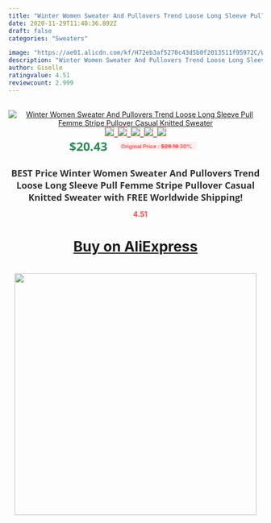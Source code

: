 ```yaml
---
title: "Winter Women Sweater And Pullovers Trend Loose Long Sleeve Pull Femme Stripe Pullover Casual Knitted Sweater"
date: 2020-11-29T11:40:36.892Z
draft: false
categories: "Sweaters"

image: "https://ae01.alicdn.com/kf/H72eb3af5270c43d5b0f2013511f95972C/Winter-Women-Sweater-And-Pullovers-Trend-Loose-Long-Sleeve-Pull-Femme-Stripe-Pullover-Casual-Knitted-Sweater.jpg"
description: "Winter Women Sweater And Pullovers Trend Loose Long Sleeve Pull Femme Stripe Pullover Casual Knitted Sweater"
author: Giselle
ratingvalue: 4.51
reviewcount: 2.999
---
```

<br>
<div style="text-align: center;">
<a href="https://s.click.aliexpress.com/e/_AgKdUD" target="_blank" rel="nofollow noopener noreferrer"><img alt="Winter Women Sweater And Pullovers Trend Loose Long Sleeve Pull Femme Stripe Pullover Casual Knitted Sweater" class="magnifier-image" src="https://ae01.alicdn.com/kf/H72eb3af5270c43d5b0f2013511f95972C/Winter-Women-Sweater-And-Pullovers-Trend-Loose-Long-Sleeve-Pull-Femme-Stripe-Pullover-Casual-Knitted-Sweater.jpg_640x640.jpg">
<br>
<img style="border:1px solid salmon" src="https://ae01.alicdn.com/kf/H72eb3af5270c43d5b0f2013511f95972C/Winter-Women-Sweater-And-Pullovers-Trend-Loose-Long-Sleeve-Pull-Femme-Stripe-Pullover-Casual-Knitted-Sweater.jpg_120x120.jpg">&nbsp;&nbsp;<img style="border:1px solid salmon" src="https://ae01.alicdn.com/kf/H46e230f88fe049d29ffbe982c28fabf9f/Winter-Women-Sweater-And-Pullovers-Trend-Loose-Long-Sleeve-Pull-Femme-Stripe-Pullover-Casual-Knitted-Sweater.jpg_120x120.jpg">&nbsp;&nbsp;<img style="border:1px solid salmon" src="https://ae01.alicdn.com/kf/H0b4ddedd0cbd4f14ae940d8be476c06d1/Winter-Women-Sweater-And-Pullovers-Trend-Loose-Long-Sleeve-Pull-Femme-Stripe-Pullover-Casual-Knitted-Sweater.jpg_120x120.jpg">&nbsp;&nbsp;<img style="border:1px solid salmon" src="https://ae01.alicdn.com/kf/H4ad59339daa349a2b8c1aa4f71808947x/Winter-Women-Sweater-And-Pullovers-Trend-Loose-Long-Sleeve-Pull-Femme-Stripe-Pullover-Casual-Knitted-Sweater.jpg_120x120.jpg">&nbsp;&nbsp;<img style="border:1px solid salmon" src="https://ae01.alicdn.com/kf/Hd2aa22bb4bd8498bb001315cd3f9c9ccj/Winter-Women-Sweater-And-Pullovers-Trend-Loose-Long-Sleeve-Pull-Femme-Stripe-Pullover-Casual-Knitted-Sweater.jpg_120x120.jpg"></a></div><br0>
<div style="text-align: center;"><span style="background-color: white; border: 0px; box-sizing: border-box; color: seagreen; display: inline-block; font-family: &quot;open sans&quot; , &quot;arial&quot; , &quot;helvetica&quot; , sans-serif , &quot;heiti&quot;; font-size: 24px; font-stretch: inherit; font-weight: 700; line-height: inherit; margin: 0px 10px 0px 0px; padding: 0px; vertical-align: middle;">$20.43 </span>
<span style="background: rgb(255 , 241 , 241); border-radius: 3px; border: 0px; box-sizing: border-box; color: #ff4747; display: inline-block; font-family: inherit; font-size: 12px; font-stretch: inherit; font-style: inherit; font-variant: inherit; font-weight: 600; line-height: inherit; margin: 0px; padding: 2px 5px; transform: scale(0.9); vertical-align: middle;">Original Price : <b style="text-decoration: line-through;">$29.18 </b> 30%&nbsp;&nbsp;</span></div>
<h1 style="color: #333333; display: inline-block; font-family: &quot;open sans&quot; , &quot;arial&quot; , &quot;helvetica&quot; , sans-serif , &quot;heiti&quot;; font-size: 18px; font-stretch: inherit; font-weight: 700; text-align: center;">BEST Price Winter Women Sweater And Pullovers Trend Loose Long Sleeve Pull Femme Stripe Pullover Casual Knitted Sweater with FREE Worldwide Shipping!</h1>
<div style="color: #ff4747; text-align: center;">
<img src="https://4.bp.blogspot.com/-M0ZcTcb-5uY/XleCXlxnR4I/AAAAAAAAAEc/OrjgMkXV1oMQFaCRZj5HQwOCBcu3w1FegCPcBGAYYCw/s1600/star.png" style="height: 15px;">&nbsp;<b>4.51</b></div>
<div class="button_cont" align="center"><a class="buynow_a" href="https://s.click.aliexpress.com/e/_AgKdUD" target="_blank" rel="nofollow noopener noreferrer"><H1>Buy on AliExpress</H1></a></div><br>
<div class="separator" style="clear: both; text-align: center;">
<img src="https://lh3.googleusercontent.com/-pTy5HemUv9M/XlePHvY0dAI/AAAAAAAAAE4/0nX5iRUoIWY8eMW9Dpxeirr157OZliDIgCLcBGAsYHQ/s1600/badge.gif" width="480">
</div>

